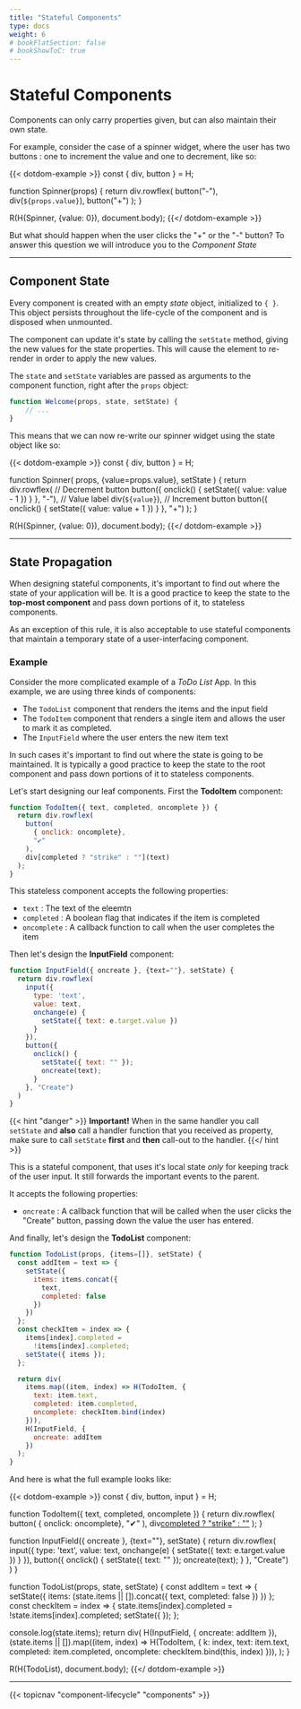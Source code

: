 ```yaml
---
title: "Stateful Components"
type: docs
weight: 6
# bookFlatSection: false
# bookShowToC: true
---
```


# Stateful Components

Components can only carry properties given, but can also maintain their own state.

For example, consider the case of a spinner widget, where the user has two buttons : one to increment the value and one to decrement, like so:

{{< dotdom-example >}}
const { div, button } = H;

function Spinner(props) {
  return div.rowflex(
    button("-"),
    div(`${props.value}`),
    button("+")
  );
}

R(H(Spinner, {value: 0}), document.body);
{{</ dotdom-example >}}

But what should happen when the user clicks the "+" or the "-" button? To answer this question we will introduce you to the _Component State_

---

## Component State

Every component is created with an empty _state_ object, initialized to `{ }`. This object persists throughout the life-cycle of the component and is disposed when unmounted.

The component can update it's state by calling the `setState` method, giving the new values for the state properties. This will cause the element to re-render in order to apply the new values.

The `state` and `setState` variables are passed as arguments to the component function, right after the `props` object:

```js
function Welcome(props, state, setState) {
    // ...    
}
```

This means that we can now re-write our spinner widget using the state object like so:

{{< dotdom-example >}}
const { div, button } = H;

function Spinner(
  props, 
  {value=props.value}, 
  setState
) {
  return div.rowflex(
    // Decrement button
    button({
      onclick() {
        setState({ value: value - 1 })
      }
    }, "-"),
    // Value label
    div(`${value}`),
    // Increment button
    button({
      onclick() {
        setState({ value: value + 1 })
      }
    }, "+")
  );
}

R(H(Spinner, {value: 0}), document.body);
{{</ dotdom-example >}}

---

## State Propagation

When designing stateful components, it's important to find out where the state of your application will be. It is a good practice to keep the state to the **top-most component** and pass down portions of it, to stateless components.

As an exception of this rule, it is also acceptable to use stateful components that maintain a temporary state of a user-interfacing component. 

### Example

Consider the more complicated example of a _ToDo List_ App. In this example, we are using three kinds of components:

* The `TodoList` component that renders the items and the input field
* The `TodoItem` component that renders a single item and allows the user to mark it as completed.
* The `InputField` where the user enters the new item text

In such cases it's important to find out where the state is going to be maintained. It is typically a good practice to keep the state to the root component and pass down portions of it to stateless components.

Let's start designing our leaf components. First the **TodoItem** component:

```js
function TodoItem({ text, completed, oncomplete }) {
  return div.rowflex(
    button(
      { onclick: oncomplete}, 
      "✔︎"
    ),
    div[completed ? "strike" : ""](text)
  );
}
```

This stateless component accepts the following properties:

* `text` : The text of the eleemtn
* `completed` : A boolean flag that indicates if the item is completed
* `oncomplete` : A callback function to call when the user completes the item

Then let's design the **InputField** component:

```js
function InputField({ oncreate }, {text=""}, setState) {
  return div.rowflex(
    input({
      type: 'text',
      value: text,
      onchange(e) {
        setState({ text: e.target.value })
      }
    }),
    button({
      onclick() {
        setState({ text: "" });
        oncreate(text);
      }
    }, "Create")
  )
}
```

{{< hint "danger" >}}
**Important!**
When in the same handler you call `setState` and **also** call a handler function that you received as property, make sure to call `setState` **first** and **then** call-out to the handler.
{{</ hint >}}

This is a stateful component, that uses it's local state *only* for keeping track of the user input. It still forwards the important events to the parent.

It accepts the following properties:

* `oncreate` : A callback function that will be called when the user clicks the "Create" button, passing down the value the user has entered.

And finally, let's design the **TodoList** component:

```js
function TodoList(props, {items=[]}, setState) {
  const addItem = text => {
    setState({
      items: items.concat({
        text,
        completed: false
      })
    })
  };
  const checkItem = index => {
    items[index].completed = 
      !items[index].completed;
    setState({ items });
  };

  return div(
    items.map((item, index) => H(TodoItem, {
      text: item.text,
      completed: item.completed,
      oncomplete: checkItem.bind(index)
    })),
    H(InputField, {
      oncreate: addItem
    })
  );
}
```

And here is what the full example looks like:

{{< dotdom-example >}}
const { div, button, input } = H;

function TodoItem({ text, completed, oncomplete }) {
  return div.rowflex(
    button(
      { onclick: oncomplete}, 
      "✔︎"
    ),
    div[completed ? "strike" : ""](text)
  );
}

function InputField({ oncreate }, {text=""}, setState) {
  return div.rowflex(
    input({
      type: 'text',
      value: text,
      onchange(e) {
        setState({ text: e.target.value })
      }
    }),
    button({
      onclick() {
        setState({ text: "" });
        oncreate(text);
      }
    }, "Create")
  )
}

function TodoList(props, state, setState) {
  const addItem = text => {
    setState({
      items: (state.items || []).concat({
        text,
        completed: false
      })
    })
  };
  const checkItem = index => {
    state.items[index].completed = 
      !state.items[index].completed;
    setState({ });
  };

  console.log(state.items);
  return div(
    H(InputField, { oncreate: addItem }),
    (state.items || []).map((item, index) => H(TodoItem, {
      k: index,
      text: item.text,
      completed: item.completed,
      oncomplete: checkItem.bind(this, index)
    })),
  );
}

R(H(TodoList), document.body);
{{</ dotdom-example >}}


---

{{< topicnav "component-lifecycle" "components" >}}

